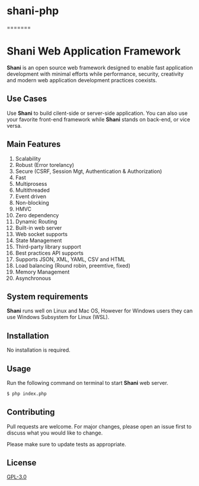 # shani-php
=======
# Shani Web Application Framework

**Shani** is an open source web framework designed to enable fast application
development with minimal efforts while performance, security, creativity
and modern web application development practices coexists.


## Use Cases

Use **Shani** to build cilent-side or server-side application. You can also use
your favorite front-end framework while **Shani** stands on back-end, or vice versa.


## Main Features

1. Scalability
2. Robust (Error torelancy)
3. Secure (CSRF, Session Mgt, Authentication & Authorization)
4. Fast
5. Multiprosess
6. Multithreaded
7. Event driven
8. Non-blocking
9. HMVC
10. Zero dependency
11. Dynamic Routing
12. Built-in web server
13. Web socket supports
14. State Management
15. Third-party library support
16. Best practices API supports
17. Supports JSON, XML, YAML, CSV and HTML
18. Load balancing (Round robin, preemtive, fixed)
19. Memory Management
20. Asynchronous

## System requirements

**Shani** runs well on Linux and Mac OS, However for Windows users they can use
Windows Subsystem  for Linux (WSL).

## Installation

No installation is required.

## Usage

Run the following command on terminal to start **Shani** web server.

```bash
$ php index.php
```

## Contributing

Pull requests are welcome. For major changes, please open an issue first
to discuss what you would like to change.

Please make sure to update tests as appropriate.

## License

[GPL-3.0](https://choosealicense.com/licenses/gpl-3.0/)